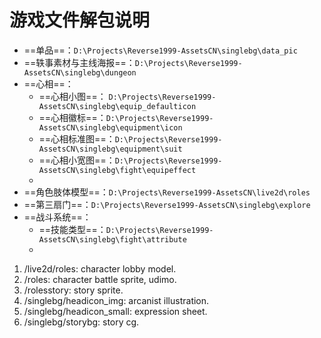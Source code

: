 # 游戏文件解包说明

- ==单品==：`D:\Projects\Reverse1999-AssetsCN\singlebg\data_pic`
- ==轶事素材与主线海报==：`D:\Projects\Reverse1999-AssetsCN\singlebg\dungeon`
- ==心相==：
	- ==心相小图==： `D:\Projects\Reverse1999-AssetsCN\singlebg\equip_defaulticon`
	- ==心相徽标==：`D:\Projects\Reverse1999-AssetsCN\singlebg\equipment\icon`
	- ==心相标准图==：`D:\Projects\Reverse1999-AssetsCN\singlebg\equipment\suit`
	- ==心相小宽图==：`D:\Projects\Reverse1999-AssetsCN\singlebg\fight\equipeffect`
	- 
- ==角色肢体模型==：`D:\Projects\Reverse1999-AssetsCN\live2d\roles`
- ==第三扇门==：`D:\Projects\Reverse1999-AssetsCN\singlebg\explore`
- ==战斗系统==：
	- ==技能类型==：`D:\Projects\Reverse1999-AssetsCN\singlebg\fight\attribute`
	- 

1. /live2d/roles: character lobby model.
2. /roles: character battle sprite, udimo.
3. /rolesstory: story sprite.
4. /singlebg/headicon_img: arcanist illustration.
5. /singlebg/headicon_small: expression sheet.
6. /singlebg/storybg: story cg.